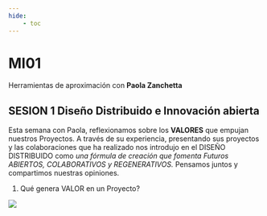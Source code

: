 ```yaml
---
hide:
    - toc
---
```


# MI01 

Herramientas de aproximación con **Paola Zanchetta**

##  SESION 1 **Diseño Distribuido e Innovación abierta**


Esta semana con Paola,  reflexionamos sobre  los **VALORES** que empujan nuestros Proyectos.
A través de su experiencia, presentando sus proyectos y las colaboraciones que ha realizado nos introdujo en el DISEÑO DISTRIBUIDO como *una fórmula  de creación que fomenta Futuros ABIERTOS, COLABORATIVOS y REGENERATIVOS.*
Pensamos juntos y compartimos nuestras opiniones.

1.	Qué genera VALOR en un Proyecto?

![](../images/MI01/)


